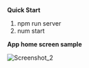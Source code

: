 
**Quick Start**
1. npm run server
2. num start

**App home screen sample**

![Screenshot_2](https://github.com/user-attachments/assets/80e34ce2-5f89-41bd-9ef3-e740f43295c6)
